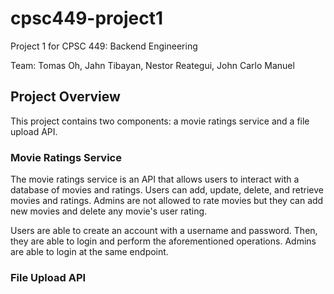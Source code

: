 # cpsc449-project1

Project 1 for CPSC 449: Backend Engineering

Team: Tomas Oh, Jahn Tibayan, Nestor Reategui, John Carlo Manuel

## Project Overview

This project contains two components: a movie ratings service and a file upload API.

### Movie Ratings Service

The movie ratings service is an API that allows users to interact with a database of movies and ratings. Users can add, update, delete, and retrieve movies and ratings. Admins are not allowed to rate movies but they can add new movies and delete any movie's user rating.

Users are able to create an account with a username and password. Then, they are able to login and perform the aforementioned operations. Admins are able to login at the same endpoint.

### File Upload API
